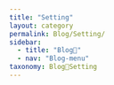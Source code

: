 ```yaml
---
title: "Setting"
layout: category
permalink: Blog/Setting/
sidebar:
  - title: "Blog🐨"
  - nav: "Blog-menu"
taxonomy: Blog🐨Setting
---
```

